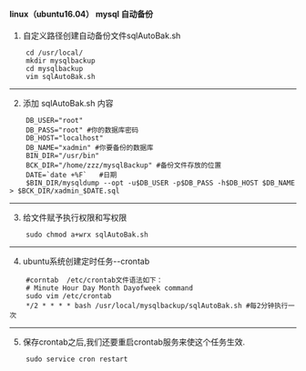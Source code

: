 #### linux（ubuntu16.04） mysql 自动备份

1. 自定义路径创建自动备份文件sqlAutoBak.sh 

```
    cd /usr/local/
    mkdir mysqlbackup 
    cd mysqlbackup 
    vim sqlAutoBak.sh 
```
----

2. 添加 sqlAutoBak.sh 内容
```
    DB_USER="root" 
    DB_PASS="root" #你的数据库密码 
    DB_HOST="localhost" 
    DB_NAME="xadmin" #你要备份的数据库
    BIN_DIR="/usr/bin" 
    BCK_DIR="/home/zzz/mysqlBackup" #备份文件存放的位置 
    DATE=`date +%F`   #日期
    $BIN_DIR/mysqldump --opt -u$DB_USER -p$DB_PASS -h$DB_HOST $DB_NAME > $BCK_DIR/xadmin_$DATE.sql 
```
----

3. 给文件赋予执行权限和写权限
```
    sudo chmod a+wrx sqlAutoBak.sh
```

----
4. ubuntu系统创建定时任务--crontab

```
    #corntab  /etc/crontab文件语法如下：
    # Minute Hour Day Month Dayofweek command
    sudo vim /etc/crontab
    */2 * * * * bash /usr/local/mysqlbackup/sqlAutoBak.sh #每2分钟执行一次
```

----

5. 保存crontab之后,我们还要重启crontab服务来使这个任务生效.

```
    sudo service cron restart
```